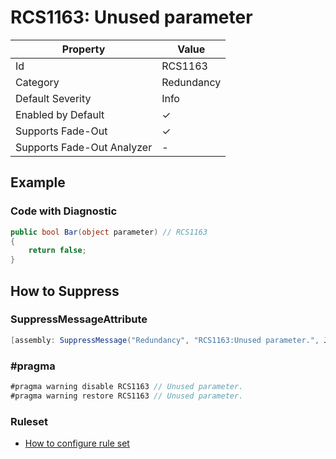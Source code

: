 # RCS1163: Unused parameter

| Property                    | Value      |
| --------------------------- | ---------- |
| Id                          | RCS1163    |
| Category                    | Redundancy |
| Default Severity            | Info       |
| Enabled by Default          | &#x2713;   |
| Supports Fade\-Out          | &#x2713;   |
| Supports Fade\-Out Analyzer | \-         |

## Example

### Code with Diagnostic

```csharp
public bool Bar(object parameter) // RCS1163
{
    return false;
}
```

## How to Suppress

### SuppressMessageAttribute

```csharp
[assembly: SuppressMessage("Redundancy", "RCS1163:Unused parameter.", Justification = "<Pending>")]
```

### \#pragma

```csharp
#pragma warning disable RCS1163 // Unused parameter.
#pragma warning restore RCS1163 // Unused parameter.
```

### Ruleset

* [How to configure rule set](../HowToConfigureAnalyzers.md)

